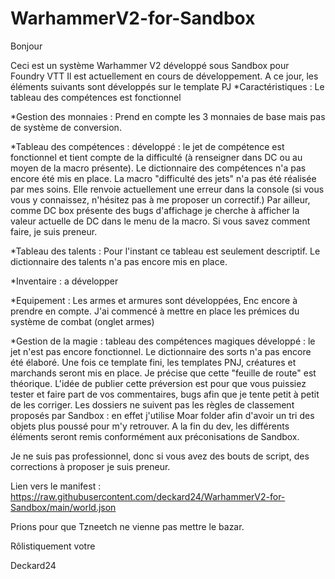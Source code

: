 # WarhammerV2-for-Sandbox
Bonjour 

Ceci est un système Warhammer V2 développé sous Sandbox pour Foundry VTT Il est actuellement en cours de développement. A ce jour, les éléments suivants sont développés sur le template PJ 
*Caractéristiques : Le tableau des compétences est fonctionnel

*Gestion des monnaies : Prend en compte les 3 monnaies de base mais pas de système de conversion.

*Tableau des compétences : développé : le jet de compétence est fonctionnel et tient compte de la difficulté (à renseigner dans DC ou au moyen de la macro présente). Le dictionnaire des compétences n'a pas encore été mis en place.
La macro "difficulté des jets" n'a pas été réalisée par mes soins. Elle renvoie actuellement une erreur dans la console (si vous vous y connaissez, n'hésitez pas à me proposer un correctif.) Par ailleur, comme DC box présente des bugs d'affichage je cherche à afficher la valeur actuelle de DC dans le menu de la macro. Si vous savez comment faire, je suis preneur.

*Tableau des talents : Pour l'instant ce tableau est seulement descriptif. Le dictionnaire des talents n'a pas encore mis en place.

*Inventaire : a développer

*Equipement : Les armes et armures sont développées, Enc encore à prendre en compte. J'ai commencé à mettre en place les prémices du système de combat (onglet armes)

*Gestion de la magie : tableau des compétences magiques développé : le jet n'est pas encore fonctionnel. Le dictionnaire des sorts n'a pas encore été élaboré. Une fois ce template fini, les templates PNJ, créatures et marchands seront mis en place. Je précise que cette "feuille de route" est théorique. L'idée de publier cette préversion est pour que vous puissiez tester et faire part de vos commentaires, bugs afin que je tente petit à petit de les corriger. Les dossiers ne suivent pas les règles de classement proposés par Sandbox : en effet j'utilise Moar folder afin d'avoir un tri des objets plus poussé pour m'y retrouver. A la fin du dev, les différents éléments seront remis conformément aux préconisations de Sandbox.

Je ne suis pas professionnel, donc si vous avez des bouts de script, des corrections à proposer je suis preneur.

Lien vers le manifest : https://raw.githubusercontent.com/deckard24/WarhammerV2-for-Sandbox/main/world.json

Prions pour que Tzneetch ne vienne pas mettre le bazar.

Rôlistiquement votre

Deckard24
